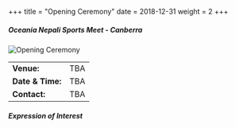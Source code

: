 +++
title = "Opening Ceremony"
date = 2018-12-31
weight = 2
+++

<div class="row">

<div class="col-md-5">

##### **Oceania Nepali Sports Meet - Canberra**

<img src="../.././img/ONSM-2020.jpg" class="img-thumbnail" alt="Opening Ceremony">

<table class="table table-responsive">
<tbody>
<tr>
<td><b>Venue:</b></td>
<td>
TBA
</td>
</tr>
<tr>
<td><b>Date & Time:</b></td>
<td>TBA</td>
</tr>
<td><b>Contact:</b></td>
<td>TBA</td>
</tr>
</tbody>
</table>
</div>

<div class="col-md-7">

##### **Expression of Interest**
<script type="text/javascript" src="https://form.jotform.com/jsform/203383630737860"></script>
</div>

</div>